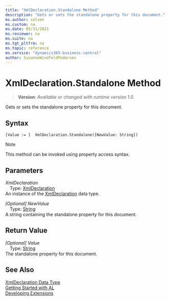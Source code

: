 ```yaml
---
title: "XmlDeclaration.Standalone Method"
description: "Gets or sets the standalone property for this document."
ms.author: solsen
ms.custom: na
ms.date: 05/31/2021
ms.reviewer: na
ms.suite: na
ms.tgt_pltfrm: na
ms.topic: reference
ms.service: "dynamics365-business-central"
author: SusanneWindfeldPedersen
---
```

[//]: # (START>DO_NOT_EDIT)
[//]: # (IMPORTANT:Do not edit any of the content between here and the END>DO_NOT_EDIT.)
[//]: # (Any modifications should be made in the .xml files in the ModernDev repo.)
# XmlDeclaration.Standalone Method
> **Version**: _Available or changed with runtime version 1.0._

Gets or sets the standalone property for this document.


## Syntax
```
[Value := ]  XmlDeclaration.Standalone([NewValue: String])
```
> [!NOTE]
> This method can be invoked using property access syntax.
## Parameters
*XmlDeclaration*  
&emsp;Type: [XmlDeclaration](xmldeclaration-data-type.md)  
An instance of the [XmlDeclaration](xmldeclaration-data-type.md) data type.  

*[Optional] NewValue*  
&emsp;Type: [String](../string/string-data-type.md)  
A string containing the standalone property for this document.  


## Return Value
*[Optional] Value*  
&emsp;Type: [String](../string/string-data-type.md)  
The standalone property for this document.


[//]: # (IMPORTANT: END>DO_NOT_EDIT)
## See Also
[XmlDeclaration Data Type](xmldeclaration-data-type.md)  
[Getting Started with AL](../../devenv-get-started.md)  
[Developing Extensions](../../devenv-dev-overview.md)